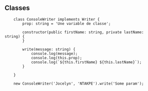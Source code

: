 ## Classes

        class ConsoleWriter implements Writer {
            prop: string = 'Une variable de classe';
        
            constructor(public firstName: string, private lastName: string) {
            }
        
            write(message: string) {
                console.log(message);
                console.log(this.prop);
                console.log(`${this.firstName} ${this.lastName}`);
            }
        
        }
        
        new ConsoleWriter('Jocelyn', 'NTAKPE').write('Some param');

